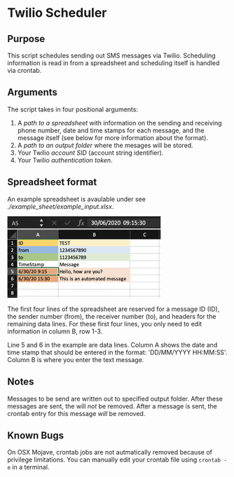# Twilio Scheduler #
## Purpose
This script schedules sending out SMS messages via Twilio. Scheduling information is read in from a spreadsheet and scheduling itself is handled via crontab.


## Arguments
The script takes in four positional arguments:
1. A _path to a spreadsheet_ with information on the sending and receiving phone number, date and time stamps for each message, and the message itself (see below for more information about the format). 
2. A _path to an output folder_ where the mesages will be stored.
3. Your Twilio _account SID_ (account string identifier).
4. Your Twilio _authentication token_.
  

## Spreadsheet format
An example spreadsheet is avaulable under see *./example_sheet/example_input.xlsx*. 

<img src="./example_sheet/example_input.png" alt="Example Spreadsheet" width="350"/>

The first four lines of the spreadsheet are reserved for a message ID (ID), the sender number (from), the receiver number (to), and headers for the remaining data lines. For these first four lines, you only need to edit information in column B, row 1-3.

Line 5 and 6 in the example are data lines. Column A shows the date and time stamp that should be entered in the format: 'DD/MM/YYYY HH:MM:SS'. Column B is where you enter the text message.


## Notes
Messages to be send are written out to specified output folder. After these messages are sent, the will *not* be removed. After a message is sent, the crontab entry for this message *will* be removed.


## Known Bugs
On OSX Mojave, crontab jobs are not autmatically removed because of privilege limitations. You can manually edit your crontab file using `crontab -e` in a terminal.
